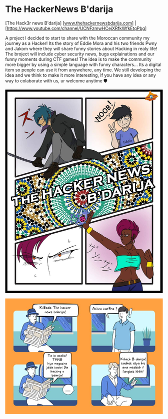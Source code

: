 # The HackerNews B'darija
[The Hack3r news B'darija] [www.thehackernewsbdarija.com] | [https://www.youtube.com/channel/UCNFzmwHCejXRfkWfkEtqPbg]

A project I decided to start to share with the Moroccan community my journey as a Hacker! 
Its the story of Eddie Mora and his two friends Pwny and Jakom where they will share funny stories about Hacking in realy life!
The broject will include cyber security news, bugs explainations and our funny moments during CTF games!
The idea is to make the community more bigger by using a simple language with funny characters...
Its a digital item so people can use it from anywehere, any time.
We still developing the idea and we think to make it more interesting,
If you have any idea or any way to colaborate with us, ur welcome anytime 🛡

![foxdemo](https://raw.githubusercontent.com/Edd13Mora/HackerNewsBdarija/main/197646775_1162914687505947_1372798990718674069_n.jpg)

![foxdemo](https://raw.githubusercontent.com/Edd13Mora/HackerNewsBdarija/main/197909956_1162914607505955_3059537368206584142_n.jpg)

